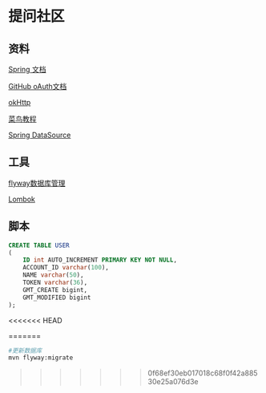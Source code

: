 # 提问社区

## 资料
[Spring 文档](https://spring.io/guides/)

[GitHub oAuth文档](https://developer.github.com/apps/building-oauth-apps/authorizing-oauth-apps/)

[okHttp](https://square.github.io/okhttp/)

[菜鸟教程](https://www.runoob.com/)

[Spring DataSource](https://docs.spring.io/spring-boot/docs/2.0.0.RC1/reference/htmlsingle/#boot-features-embedded-database-support)


## 工具
[flyway数据库管理](https://flywaydb.org/getstarted/firststeps/maven)

[Lombok](https://projectlombok.org/)

## 脚本

```sql
CREATE TABLE USER
(
    ID int AUTO_INCREMENT PRIMARY KEY NOT NULL,
    ACCOUNT_ID varchar(100),
    NAME varchar(50),
    TOKEN varchar(36),
    GMT_CREATE bigint,
    GMT_MODIFIED bigint
);
```
<<<<<<< HEAD

=======
```bash
#更新数据库
mvn flyway:migrate
```
>>>>>>> 0f68ef30eb017018c68f0f42a88530e25a076d3e
